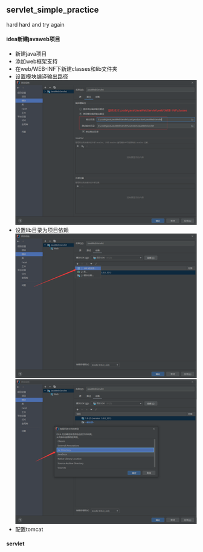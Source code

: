 ## servlet_simple_practice
hard hard and try again
#### idea新建javaweb项目
+ 新建java项目
+ 添加web框架支持
+ 在web/WEB-INF下新建classes和lib文件夹
+ 设置模块编译输出路径
![img.png](img.png)
+ 设置lib目录为项目依赖
![img_1.png](img_1.png)
![img_2.png](img_2.png)
+ 配置tomcat
#### servlet